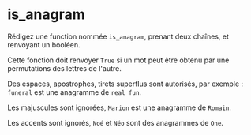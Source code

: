 # is_anagram

Rédigez une function nommée `is_anagram`, prenant deux chaînes, et renvoyant un booléen.

Cette fonction doit renvoyer `True` si un mot peut être obtenu par une permutations des lettres de l'autre.

Des espaces, apostrophes, tirets superflus sont autorisés, par exemple : `funeral` est une anagramme de `real fun`.

Les majuscules sont ignorées, `Marion` est une anagramme de `Romain`.

Les accents sont ignorés, `Noé` et `Néo`  sont des anagrammes de `One`.
